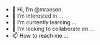 - 👋 Hi, I’m @mraesen
- 👀 I’m interested in ...
- 🌱 I’m currently learning ...
- 💞️ I’m looking to collaborate on ...
- 📫 How to reach me ...

<!---
mraesen/mraesen is a ✨ special ✨ repository because its `README.md` (this file) appears on your GitHub profile.
You can click the Preview link to take a look at your changes.
--->
